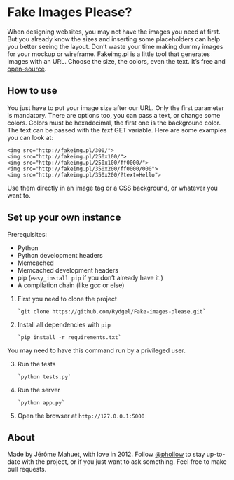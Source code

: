 # Fake Images Please?

When designing websites, you may not have the images you need at first. But you already know the sizes and inserting some placeholders can help you better seeing the layout. Don’t waste your time making dummy images for your mockup or wireframe. Fakeimg.pl is a little tool that generates images with an URL. Choose the size, the colors, even the text. It’s free and [open-source](https://github.com/Rydgel/Fake-images-please).

## How to use

You just have to put your image size after our URL. Only the first parameter is mandatory. There are options too, you can pass a text, or change some colors. Colors must be hexadecimal, the first one is the background color. The text can be passed with the _text_ GET variable. Here are some examples you can look at:

    <img src="http://fakeimg.pl/300/">
    <img src="http://fakeimg.pl/250x100/">
    <img src="http://fakeimg.pl/250x100/ff0000/">
    <img src="http://fakeimg.pl/350x200/ff0000/000">
    <img src="http://fakeimg.pl/350x200/?text=Hello">

Use them directly in an image tag or a CSS background, or whatever you want to.

## Set up your own instance

Prerequisites:

* Python
* Python development headers
* Memcached
* Memcached development headers
* pip (`easy_install pip` if you don’t already have it.)
* A compilation chain (like gcc or else)

1. First you need to clone the project

       `git clone https://github.com/Rydgel/Fake-images-please.git`

2. Install all dependencies with `pip`

       `pip install -r requirements.txt`
       
You may need to have this command run by a privileged user.

3. Run the tests

       `python tests.py`

4. Run the server

       `python app.py`

5. Open the browser at `http://127.0.0.1:5000`

## About

Made by Jérôme Mahuet, with love in 2012. Follow [@phollow](http://twitter.com/phollow) to stay up-to-date with the project, or if you just want to ask something. Feel free to make pull requests.